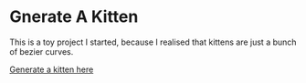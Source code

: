 Gnerate A Kitten
=================

This is a toy project I started, because I realised that kittens are just a bunch of bezier curves.

[Generate a kitten here](http://kayzgames.itch.io/generate-a-kitten)


